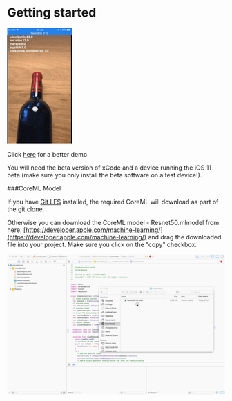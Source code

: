 # Getting started

[![Recognising objects](demo.gif)](https://www.youtube.com/watch?v=S33BNcnlxdU)

Click [here](https://www.youtube.com/watch?v=S33BNcnlxdU) for a better demo.

You will need the beta version of xCode and a device running the iOS 11 beta (make sure you only install the beta software on a test device!).

###CoreML Model

If you have [Git LFS](https://git-lfs.github.com) installed, the required CoreML will download as part of the git clone.

Otherwise you can download the CoreML model - Resnet50.mlmodel from here: [https://developer.apple.com/machine-learning/](https://developer.apple.com/machine-learning/) and drag the downloaded file into your project. Make sure you click on the "copy" checkbox.

![Adding ML Model to Project](AddingMLModel.gif)

